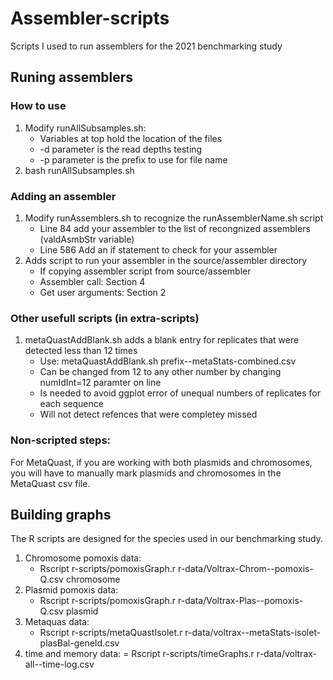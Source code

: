 # Assembler-scripts #

Scripts I used to run assemblers for the 2021 benchmarking study

## Runing assemblers ##

### How to use ###

1. Modify runAllSubsamples.sh:
    - Variables at top hold the location of the files
    - -d parameter is the read depths testing
    - -p parameter is the prefix to use for file name
2. bash runAllSubsamples.sh

### Adding an assembler ###

1. Modify runAssemblers.sh to recognize the runAssemblerName.sh script
    - Line 84 add your assembler to the list of recongnized assemblers (valdAsmbStr variable)
    - Line 586 Add an if statement to check for your assembler
2. Adds script to run your assembler in the source/assembler directory
    - If copying assembler script from source/assembler
    - Assembler call: Section 4
    - Get user arguments: Section 2

### Other usefull scripts (in extra-scripts) ###

1. metaQuastAddBlank.sh adds a blank entry for replicates that were detected less than 12 times
    - Use: metaQuastAddBlank.sh prefix--metaStats-combined.csv
    - Can be changed from 12 to any other number by changing numIdInt=12 paramter on line 
    - Is needed to avoid ggplot error of unequal numbers of replicates for each sequence
    - Will not detect refences that were completey missed

### Non-scripted steps: ###

For MetaQuast, if you are working with both plasmids and chromosomes, you will have to manually mark
  plasmids and chromosomes in the MetaQuast csv file.

## Building graphs ##

The R scripts are designed for the species used in our benchmarking study.

1. Chromosome pomoxis data:
    - Rscript r-scripts/pomoxisGraph.r r-data/Voltrax-Chrom--pomoxis-Q.csv chromosome
3. Plasmid pomoxis data:
    - Rscript r-scripts/pomoxisGraph.r r-data/Voltrax-Plas--pomoxis-Q.csv plasmid
5. Metaquas data:
    - Rscript r-scripts/metaQuastIsolet.r r-data/voltrax--metaStats-isolet-plasBal-geneId.csv
7. time and memory data:
    = Rscript r-scripts/timeGraphs.r r-data/voltrax-all--time-log.csv
